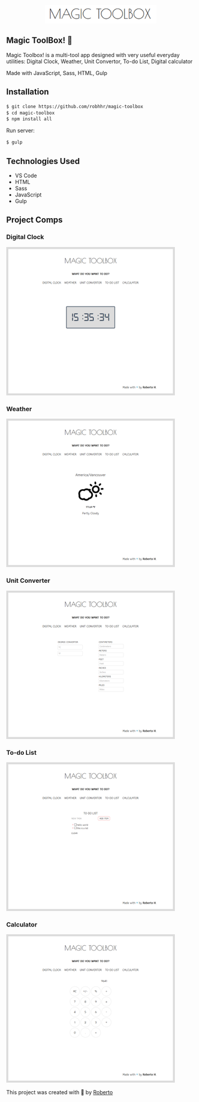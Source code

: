<p align="center">
    <img src="./images/toolbox-logo.png" height="50px">
</p>

## Magic ToolBox! 🧙

Magic Toolbox! is a multi-tool app designed with very useful everyday utilities: Digital Clock, Weather, Unit Convertor, To-do List, Digital calculator

Made with JavaScript, Sass, HTML, Gulp

## Installation
 ```sh
$ git clone https://github.com/robhhr/magic-toolbox
$ cd magic-toolbox
$ npm install all
```
Run server:
```sh
$ gulp
```

## Technologies Used

* VS Code
* HTML
* Sass
* JavaScript
* Gulp

## Project Comps
### Digital Clock
<img src="./images/screenshot-clock.png" width="450" height="auto">

### Weather
<img src="./images/screenshot-weather.png" width="450" height="auto">

### Unit Converter
<img src="./images/screenshot-unit.png" width="450" height="auto">

### To-do List
<img src="./images/screenshot-todo.png" width="450" height="auto">

### Calculator
<img src="./images/screenshot-calculator.png" width="450" height="auto">

This project was created with 💙 by <a href="https://twitter.com/hallorob">Roberto</a>
